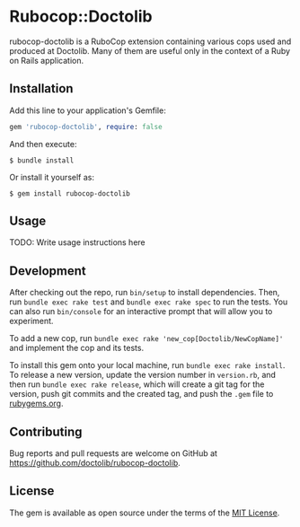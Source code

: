 # Rubocop::Doctolib

rubocop-doctolib is a RuboCop extension containing various cops used and
produced at Doctolib. Many of them are useful only in the context of a Ruby on
Rails application.

## Installation

Add this line to your application's Gemfile:

```ruby
gem 'rubocop-doctolib', require: false
```

And then execute:

    $ bundle install

Or install it yourself as:

    $ gem install rubocop-doctolib

## Usage

TODO: Write usage instructions here

## Development

After checking out the repo, run `bin/setup` to install dependencies. Then, run
`bundle exec rake test` and `bundle exec rake spec` to run the tests. You can
also run `bin/console` for an interactive prompt that will allow you to
experiment.

To add a new cop, run `bundle exec rake 'new_cop[Doctolib/NewCopName]'` and
implement the cop and its tests.

To install this gem onto your local machine, run `bundle exec rake install`. To
release a new version, update the version number in `version.rb`, and then run
`bundle exec rake release`, which will create a git tag for the version, push
git commits and the created tag, and push the `.gem` file to
[rubygems.org](https://rubygems.org).

## Contributing

Bug reports and pull requests are welcome on GitHub at
https://github.com/doctolib/rubocop-doctolib.

## License

The gem is available as open source under the terms of the [MIT
License](https://opensource.org/licenses/MIT).
